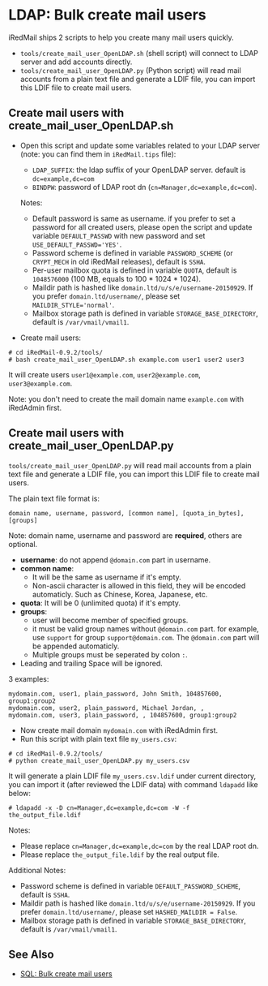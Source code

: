 # LDAP: Bulk create mail users

iRedMail ships 2 scripts to help you create many mail users quickly.

* `tools/create_mail_user_OpenLDAP.sh` (shell script) will connect to LDAP
  server and add accounts directly.
* `tools/create_mail_user_OpenLDAP.py` (Python script) will read mail accounts
  from a plain text file and generate a LDIF file, you can import this LDIF
  file to create mail users.

## Create mail users with create_mail_user_OpenLDAP.sh

* Open this script and update some variables related to your LDAP server (note:
  you can find them in `iRedMail.tips` file):

    * `LDAP_SUFFIX`: the ldap suffix of your OpenLDAP server. default is
      `dc=example,dc=com`
    * `BINDPW`: password of LDAP root dn (`cn=Manager,dc=example,dc=com`).

    Notes:

    * Default password is same as username. if you prefer to set a password for all
      created users, please open the script and update variable `DEFAULT_PASSWD`
      with new password and set `USE_DEFAULT_PASSWD='YES'`.
    * Password scheme is defined in variable `PASSWORD_SCHEME` (or `CRYPT_MECH` in
      old iRedMail releases), default is `SSHA`.
    * Per-user mailbox quota is defined in variable `QUOTA`, default is
      `1048576000` (100 MB, equals to 100 * 1024 * 1024).
    * Maildir path is hashed like  `domain.ltd/u/s/e/username-20150929`. If you
      prefer `domain.ltd/username/`, please set `MAILDIR_STYLE='normal'`.
    * Mailbox storage path is defined in variable `STORAGE_BASE_DIRECTORY`, default
      is `/var/vmail/vmail1`.

* Create mail users:

```shell
# cd iRedMail-0.9.2/tools/
# bash create_mail_user_OpenLDAP.sh example.com user1 user2 user3
```

It will create users `user1@example.com`, `user2@example.com`, `user3@example.com`.

Note: you don't need to create the mail domain name `example.com` with iRedAdmin first.

## Create mail users with create_mail_user_OpenLDAP.py

`tools/create_mail_user_OpenLDAP.py` will read mail accounts from a plain
text file and generate a LDIF file, you can import this LDIF file to create
mail users.

The plain text file format is:

```
domain name, username, password, [common name], [quota_in_bytes], [groups]
```

Note: domain name, username and password are __required__, others are optional.

* __username__: do not append `@domain.com` part in username.
* __common name__:
    * It will be the same as username if it's empty.
    * Non-ascii character is allowed in this field, they will be
      encoded automaticly. Such as Chinese, Korea, Japanese, etc.
* __quota__: It will be 0 (unlimited quota) if it's empty.
* __groups__:
    * user will become member of specified groups.
    * it must be valid group names without `@domain.com` part. for example,
      use `support` for group `support@domain.com`. The `@domain.com` part
      will be appended automaticly.
    * Multiple groups must be seperated by colon `:`.
* Leading and trailing Space will be ignored.

3 examples:

```
mydomain.com, user1, plain_password, John Smith, 104857600, group1:group2
mydomain.com, user2, plain_password, Michael Jordan, ,
mydomain.com, user3, plain_password, , 104857600, group1:group2
```

* Now create mail domain `mydomain.com` with iRedAdmin first.
* Run this script with plain text file `my_users.csv`:

```
# cd iRedMail-0.9.2/tools/
# python create_mail_user_OpenLDAP.py my_users.csv
```

It will generate a plain LDIF file `my_users.csv.ldif` under current directory,
you can import it (after reviewed the LDIF data) with command `ldapadd` like
below:

```
# ldapadd -x -D cn=Manager,dc=example,dc=com -W -f the_output_file.ldif
```

Notes:

* Please replace `cn=Manager,dc=example,dc=com` by the real LDAP root dn.
* Please replace `the_output_file.ldif` by the real output file.

Additional Notes:

* Password scheme is defined in variable `DEFAULT_PASSWORD_SCHEME`, default is
  `SSHA`.
* Maildir path is hashed like  `domain.ltd/u/s/e/username-20150929`. If you
  prefer `domain.ltd/username/`, please set `HASHED_MAILDIR = False`.
* Mailbox storage path is defined in variable `STORAGE_BASE_DIRECTORY`, default
  is `/var/vmail/vmail1`.


## See Also

* [SQL: Bulk create mail users](./sql.bulk.create.mail.users.html)
